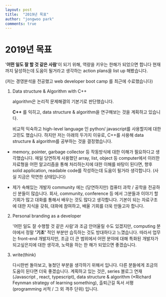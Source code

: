 ```yaml
---
layout: post
title:  "2019년 목표"
author: "jongwoo park"
comments: true
---
```




# 2019년 목표

'**어떤 일도 잘 할 것 같은 사람**'이 되기 위해, 역량을 키우는 한해가 되었으면 합니다 현재까지 달성하는데 도움이 될거라고 생각하는 action plans을 list up 해봤습니다.

(저는 경영분석을 전공했고 web developer boot camp 를 최근에 수료했습니다)



1. Data structure & Algorithm with C++

   algorithm은 논리적 문제해결의 기본기로 판단했습니다. 

   **C++** 를 익히고, data structure & algorithm을 연구해보는 것을 계획하고 있습니다. 

   비교적 익숙하고 high-level language 인 python/ javascript를 사용할지에 대한 고민도 했습니다. 하지만 저는 아래의 두가지 이유로, C++를 사용해 data structure & algorithm를 공부하는 것을 결정했습니다.

- memory, pointer, garbage collector 등 작동방식에 대한 이해가 필요하다고 생각했습니다. 매일 당연하게 사용했던 array, list, object 등 computer에서 이러한 자료형을 어떤 알고리즘을 통해 처리하는지에 대한 이해를 바탕이 된다면, 향후 solid application, readable code를 작성하는데 도움이 될거라 생각합니다. (사실 지금은 막연한 상태입니다)

- 제가 속해있는 개발자 community 에는 (당연하지만) 컴퓨터 과학 / 공학을 전공하신 분들이 많습니다. 회사, community, conference 등 에서 그분들과 이야기 할 기회가 많고 대화를 통해서 배우는 것도 많다고 생각합니다. 기본이 되는 자료구조에 대한 지식을 갖춰, 대화에 참여하고, 배울 기회를 더욱 만들고자 합니다.



2. Personal branding as a developer 

   '어떤 일도 잘 수행할 것 같은 사람'과 조금 안어울릴 수도 있겠지만, computing 분야에서 정말 **'기초'** 적인 부분만 습득하는 것도 방대하다고 느꼈습니다. 따라서 업무는 front-end 개발자지만, 조금 더 큰 범위에서 어떤 분야에 대해 특화된 개발자가 되고싶은지에 대한 생각과, 노력을 하는 한 해가 되었으면 좋겠습니다.

   

3. write(think)

   다시한번 돌아보고, 놓쳤던 부분을 생각하기 위해서 입니다. 다른 분들에게 조금의 도움이 된다면 더욱 좋겠습니다. 계획하고 있는 것은, series 블로그 연재(Javascript , react, typescript), data structure & algorithm (*Richard Feynman strategy of learning something), 출퇴근길 독서 서평 (programming 서적 / 그 외 격주 단위) 입니다.

   